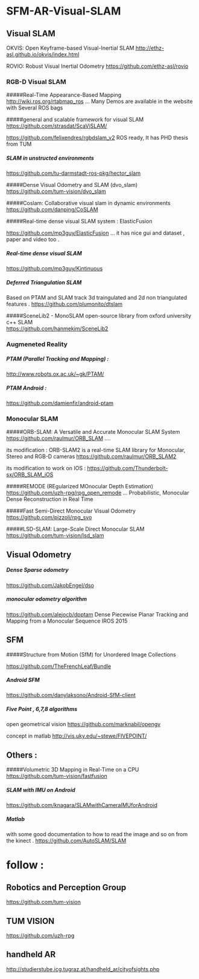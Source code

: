 # SFM-AR-Visual-SLAM

## Visual SLAM 



OKVIS: Open Keyframe-based Visual-Inertial SLAM
http://ethz-asl.github.io/okvis/index.html

ROVIO: Robust Visual Inertial Odometry
https://github.com/ethz-asl/rovio

### RGB-D Visual SLAM

#####Real-Time Appearance-Based Mapping
http://wiki.ros.org/rtabmap_ros ...
Many Demos are available in the website with Several ROS bags

#####general and scalable framework for visual SLAM
https://github.com/strasdat/ScaViSLAM/

https://github.com/felixendres/rgbdslam_v2
ROS ready, It has PHD thesis from TUM 

##### SLAM in unstructed environments
https://github.com/tu-darmstadt-ros-pkg/hector_slam

#####Dense Visual Odometry and SLAM (dvo_slam)
https://github.com/tum-vision/dvo_slam

#####Coslam: Collaborative visual slam in dynamic environments
https://github.com/danping/CoSLAM

#####Real-time dense visual SLAM system  : ElasticFusion

https://github.com/mp3guy/ElasticFusion ...
it has nice gui and dataset , paper and video too . 

##### Real-time dense visual SLAM
https://github.com/mp3guy/Kintinuous

##### Deferred Triangulation SLAM
Based on PTAM and SLAM track 3d traingulated and 2d non triangulated features . 
https://github.com/plumonito/dtslam




#####SceneLib2 - MonoSLAM open-source library
from oxford university c++ SLAM  
https://github.com/hanmekim/SceneLib2
### Augmeneted Reality

##### PTAM (Parallel Tracking and Mapping) :  
http://www.robots.ox.ac.uk/~gk/PTAM/

##### PTAM Android : 
https://github.com/damienfir/android-ptam




### Monocular SLAM
#####ORB-SLAM: A Versatile and Accurate Monocular SLAM System
https://github.com/raulmur/ORB_SLAM ....

its modification : ORB-SLAM2 is a real-time SLAM library for Monocular, Stereo and RGB-D cameras
https://github.com/raulmur/ORB_SLAM2

its modification to work on IOS : 
https://github.com/Thunderbolt-sx/ORB_SLAM_iOS

#####REMODE (REgularized MOnocular Depth Estimation)
https://github.com/uzh-rpg/rpg_open_remode ... 
Probabilistic, Monocular Dense Reconstruction in Real Time

#####Fast Semi-Direct Monocular Visual Odometry
https://github.com/pizzoli/rpg_svo


#####LSD-SLAM: Large-Scale Direct Monocular SLAM
https://github.com/tum-vision/lsd_slam

## Visual Odometry
##### Dense Sparse odometry
https://github.com/JakobEngel/dso

##### monocular odometry algorithm
https://github.com/alejocb/dpptam
Dense Piecewise Planar Tracking and Mapping  from a Monocular Sequence IROS 2015

## SFM 

#####Structure from Motion (SfM) for Unordered Image Collections

https://github.com/TheFrenchLeaf/Bundle

##### Android SFM
https://github.com/danylaksono/Android-SfM-client
##### Five Point , 6,7,8 algorithms
open geometrical vision
https://github.com/marknabil/opengv

concept in matlab 
http://vis.uky.edu/~stewe/FIVEPOINT/

## Others : 

#####Volumetric 3D Mapping in Real-Time on a CPU
https://github.com/tum-vision/fastfusion

##### SLAM with IMU on Android

https://github.com/knagara/SLAMwithCameraIMUforAndroid

##### Matlab
with some good documentation to how to read the image and so on from the kinect .
https://github.com/AutoSLAM/SLAM


# follow : 
## Robotics and Perception Group
https://github.com/tum-vision

## TUM VISION 
https://github.com/uzh-rpg
## handheld AR 
http://studierstube.icg.tugraz.at/handheld_ar/cityofsights.php
